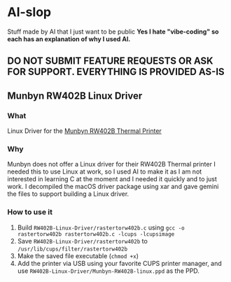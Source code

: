 # AI-slop

Stuff made by AI that I just want to be public
**Yes I hate "vibe-coding" so each has an explanation of why I used AI.**

## DO NOT SUBMIT FEATURE REQUESTS OR ASK FOR SUPPORT. EVERYTHING IS PROVIDED AS-IS

## Munbyn RW402B Linux Driver

### What

Linux Driver for the [Munbyn RW402B Thermal Printer](https://munbyn.com/products/munbyn-realwritter-402-bluetooth-thermal-label-printer)

### Why

Munbyn does not offer a Linux driver for their RW402B Thermal printer
I needed this to use Linux at work, so I used AI to make it as I am not interested in learning C at the moment and I needed it quickly and to just work.
I decompiled the macOS driver package using xar and gave gemini the files to support building a Linux driver.

### How to use it

1. Build `RW402B-Linux-Driver/rastertorw402b.c` using `gcc -o rastertorw402b rastertorw402b.c -lcups -lcupsimage`
2. Save `RW402B-Linux-Driver/rastertorw402b` to `/usr/lib/cups/filter/rastertorw402b`
3. Make the saved file executable (`chmod +x`)
4. Add the printer via USB using your favorite CUPS printer manager, and use `RW402B-Linux-Driver/Munbyn-RW402B-linux.ppd` as the PPD.
